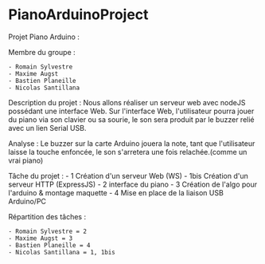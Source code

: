 # PianoArduinoProject

Projet Piano Arduino : 

Membre du groupe :

	- Romain Sylvestre
	- Maxime Augst 
	- Bastien Planeille
	- Nicolas Santillana

Description du projet :
Nous allons réaliser un serveur web avec nodeJS possédant une interface Web.
Sur l'interface Web, l'utilisateur pourra jouer du piano via son clavier ou sa sourie,
le son sera produit par le buzzer relié avec un lien Serial USB.

Analyse :
 Le buzzer sur la carte Arduino jouera la note, tant que l'utilisateur laisse la touche enfoncée, 
 le son s'arretera une fois relachée.(comme un vrai piano)
 
Tâche du projet :
	- 1 Création d'un serveur Web (WS)
	- 1bis Création d'un serveur HTTP (ExpressJS)
	- 2 interface du piano
	- 3 Création de l'algo pour l'arduino & montage maquette
	- 4 Mise en place de la liaison USB Arduino/PC
	
		
Répartition des tâches : 

 	- Romain Sylvestre = 2
	- Maxime Augst = 3 
	- Bastien Planeille = 4
	- Nicolas Santillana = 1, 1bis


